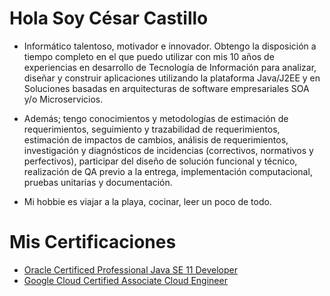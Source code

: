 # Hola Soy César Castillo

- Informático talentoso, motivador e innovador. Obtengo la disposición a tiempo completo en el que puedo utilizar con mis 10 años de experiencias en desarrollo de Tecnología de Información para analizar, diseñar y construir aplicaciones utilizando la plataforma Java/J2EE y en Soluciones basadas en arquitecturas de software empresariales SOA y/o Microservicios.

- Además; tengo conocimientos y metodologías de estimación de requerimientos, seguimiento y trazabilidad de requerimientos, estimación de impactos de cambios, análisis de requerimientos, investigación y diagnósticos de incidencias (correctivos, normativos y perfectivos), participar del diseño de solución funcional y técnico, realización de QA previo a la entrega, implementación computacional, pruebas unitarias y documentación.

- Mi hobbie es viajar a la playa, cocinar, leer un poco de todo.

# Mis Certificaciones

* [Oracle Certificed Professional Java SE 11 Developer](https://catalog-education.oracle.com/pls/certview/sharebadge?id=DB42305F18FBDE1C2B6AE25BBBB4EB48F1AB2B5F09178AA8581E16DA0ADB2657)
* [Google Cloud Certified Associate Cloud Engineer](https://www.credential.net/1895fb6c-bdd0-4168-b41f-0a89271739cf?_ga=2.249283079.1881784009.1665090195-136234249.1664560753&_gl=1*ewvip9*_ga*MTM2MjM0MjQ5LjE2NjQ1NjA3NTM.*_ga_FSDJZHHBH0*MTY2NTA5MDE5NC4zLjEuMTY2NTA5MDI0My4wLjAuMA..)

